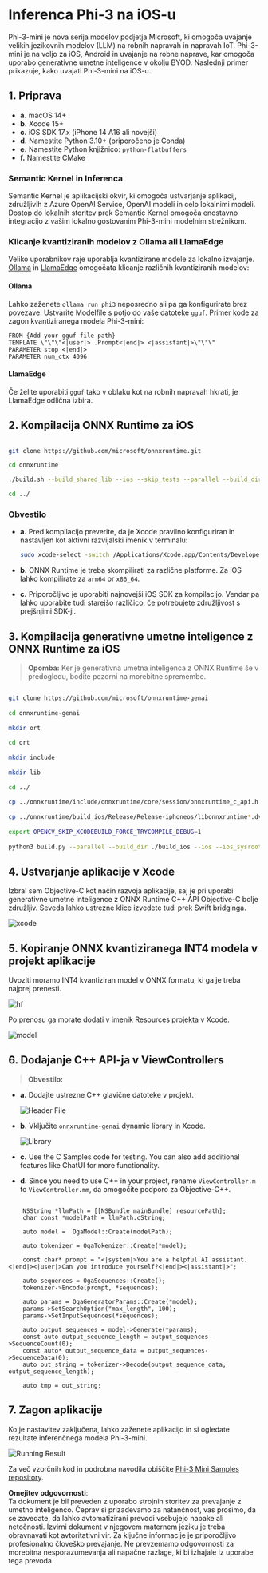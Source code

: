 # **Inferenca Phi-3 na iOS-u**

Phi-3-mini je nova serija modelov podjetja Microsoft, ki omogoča uvajanje velikih jezikovnih modelov (LLM) na robnih napravah in napravah IoT. Phi-3-mini je na voljo za iOS, Android in uvajanje na robne naprave, kar omogoča uporabo generativne umetne inteligence v okolju BYOD. Naslednji primer prikazuje, kako uvajati Phi-3-mini na iOS-u.

## **1. Priprava**

- **a.** macOS 14+
- **b.** Xcode 15+
- **c.** iOS SDK 17.x (iPhone 14 A16 ali novejši)
- **d.** Namestite Python 3.10+ (priporočeno je Conda)
- **e.** Namestite Python knjižnico: `python-flatbuffers`
- **f.** Namestite CMake

### Semantic Kernel in Inferenca

Semantic Kernel je aplikacijski okvir, ki omogoča ustvarjanje aplikacij, združljivih z Azure OpenAI Service, OpenAI modeli in celo lokalnimi modeli. Dostop do lokalnih storitev prek Semantic Kernel omogoča enostavno integracijo z vašim lokalno gostovanim Phi-3-mini modelnim strežnikom.

### Klicanje kvantiziranih modelov z Ollama ali LlamaEdge

Veliko uporabnikov raje uporablja kvantizirane modele za lokalno izvajanje. [Ollama](https://ollama.com) in [LlamaEdge](https://llamaedge.com) omogočata klicanje različnih kvantiziranih modelov:

#### **Ollama**

Lahko zaženete `ollama run phi3` neposredno ali pa ga konfigurirate brez povezave. Ustvarite Modelfile s potjo do vaše datoteke `gguf`. Primer kode za zagon kvantiziranega modela Phi-3-mini:

```gguf
FROM {Add your gguf file path}
TEMPLATE \"\"\"<|user|> .Prompt<|end|> <|assistant|>\"\"\"
PARAMETER stop <|end|>
PARAMETER num_ctx 4096
```

#### **LlamaEdge**

Če želite uporabiti `gguf` tako v oblaku kot na robnih napravah hkrati, je LlamaEdge odlična izbira.

## **2. Kompilacija ONNX Runtime za iOS**

```bash

git clone https://github.com/microsoft/onnxruntime.git

cd onnxruntime

./build.sh --build_shared_lib --ios --skip_tests --parallel --build_dir ./build_ios --ios --apple_sysroot iphoneos --osx_arch arm64 --apple_deploy_target 17.5 --cmake_generator Xcode --config Release

cd ../

```

### **Obvestilo**

- **a.** Pred kompilacijo preverite, da je Xcode pravilno konfiguriran in nastavljen kot aktivni razvijalski imenik v terminalu:

    ```bash
    sudo xcode-select -switch /Applications/Xcode.app/Contents/Developer
    ```

- **b.** ONNX Runtime je treba skompilirati za različne platforme. Za iOS lahko kompilirate za `arm64` or `x86_64`.

- **c.** Priporočljivo je uporabiti najnovejši iOS SDK za kompilacijo. Vendar pa lahko uporabite tudi starejšo različico, če potrebujete združljivost s prejšnjimi SDK-ji.

## **3. Kompilacija generativne umetne inteligence z ONNX Runtime za iOS**

> **Opomba:** Ker je generativna umetna inteligenca z ONNX Runtime še v predogledu, bodite pozorni na morebitne spremembe.

```bash

git clone https://github.com/microsoft/onnxruntime-genai
 
cd onnxruntime-genai
 
mkdir ort
 
cd ort
 
mkdir include
 
mkdir lib
 
cd ../
 
cp ../onnxruntime/include/onnxruntime/core/session/onnxruntime_c_api.h ort/include
 
cp ../onnxruntime/build_ios/Release/Release-iphoneos/libonnxruntime*.dylib* ort/lib
 
export OPENCV_SKIP_XCODEBUILD_FORCE_TRYCOMPILE_DEBUG=1
 
python3 build.py --parallel --build_dir ./build_ios --ios --ios_sysroot iphoneos --ios_arch arm64 --ios_deployment_target 17.5 --cmake_generator Xcode --cmake_extra_defines CMAKE_XCODE_ATTRIBUTE_CODE_SIGNING_ALLOWED=NO

```

## **4. Ustvarjanje aplikacije v Xcode**

Izbral sem Objective-C kot način razvoja aplikacije, saj je pri uporabi generativne umetne inteligence z ONNX Runtime C++ API Objective-C bolje združljiv. Seveda lahko ustrezne klice izvedete tudi prek Swift bridginga.

![xcode](../../../../../translated_images/xcode.6c67033ca85b703e80cc51ecaa681fbcb6ac63cc0c256705ac97bc9ca039c235.sl.png)

## **5. Kopiranje ONNX kvantiziranega INT4 modela v projekt aplikacije**

Uvoziti moramo INT4 kvantiziran model v ONNX formatu, ki ga je treba najprej prenesti.

![hf](../../../../../translated_images/hf.b99941885c6561bb3bcc0155d409e713db6d47b4252fb6991a08ffeefc0170ec.sl.png)

Po prenosu ga morate dodati v imenik Resources projekta v Xcode.

![model](../../../../../translated_images/model.f0cb932ac2c7648211fbe5341ee1aa42b77cb7f956b6d9b084afb8fbf52927c7.sl.png)

## **6. Dodajanje C++ API-ja v ViewControllers**

> **Obvestilo:**

- **a.** Dodajte ustrezne C++ glavične datoteke v projekt.

  ![Header File](../../../../../translated_images/head.2504a93b0be166afde6729fb193ebd14c5acb00a0bb6de1939b8a175b1f630fb.sl.png)

- **b.** Vključite `onnxruntime-genai` dynamic library in Xcode.

  ![Library](../../../../../translated_images/lib.86e12a925eb07e4e71a1466fa4f3ad27097e08505d25d34e98c33005d69b6f23.sl.png)

- **c.** Use the C Samples code for testing. You can also add additional features like ChatUI for more functionality.

- **d.** Since you need to use C++ in your project, rename `ViewController.m` to `ViewController.mm`, da omogočite podporo za Objective-C++.

```objc

    NSString *llmPath = [[NSBundle mainBundle] resourcePath];
    char const *modelPath = llmPath.cString;

    auto model =  OgaModel::Create(modelPath);

    auto tokenizer = OgaTokenizer::Create(*model);

    const char* prompt = "<|system|>You are a helpful AI assistant.<|end|><|user|>Can you introduce yourself?<|end|><|assistant|>";

    auto sequences = OgaSequences::Create();
    tokenizer->Encode(prompt, *sequences);

    auto params = OgaGeneratorParams::Create(*model);
    params->SetSearchOption("max_length", 100);
    params->SetInputSequences(*sequences);

    auto output_sequences = model->Generate(*params);
    const auto output_sequence_length = output_sequences->SequenceCount(0);
    const auto* output_sequence_data = output_sequences->SequenceData(0);
    auto out_string = tokenizer->Decode(output_sequence_data, output_sequence_length);
    
    auto tmp = out_string;

```

## **7. Zagon aplikacije**

Ko je nastavitev zaključena, lahko zaženete aplikacijo in si ogledate rezultate inferenčnega modela Phi-3-mini.

![Running Result](../../../../../translated_images/result.7ebd1fe614f809d776c46475275ec72e4ab898c4ec53ae62b29315c064ca6839.sl.jpg)

Za več vzorčnih kod in podrobna navodila obiščite [Phi-3 Mini Samples repository](https://github.com/Azure-Samples/Phi-3MiniSamples/tree/main/ios).

**Omejitev odgovornosti**:  
Ta dokument je bil preveden z uporabo strojnih storitev za prevajanje z umetno inteligenco. Čeprav si prizadevamo za natančnost, vas prosimo, da se zavedate, da lahko avtomatizirani prevodi vsebujejo napake ali netočnosti. Izvirni dokument v njegovem maternem jeziku je treba obravnavati kot avtoritativni vir. Za ključne informacije je priporočljivo profesionalno človeško prevajanje. Ne prevzemamo odgovornosti za morebitna nesporazumevanja ali napačne razlage, ki bi izhajale iz uporabe tega prevoda.